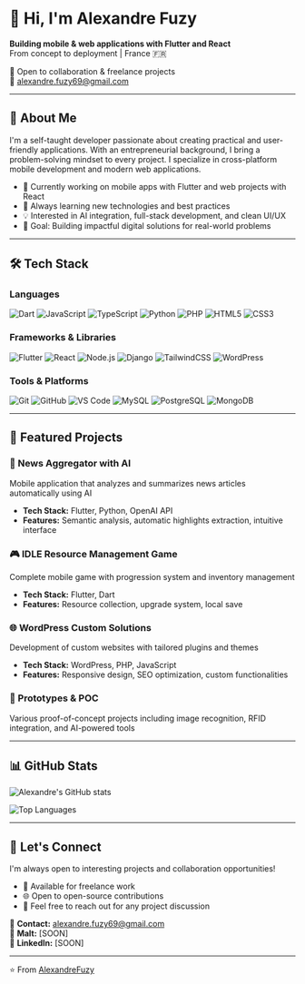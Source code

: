 # 👋 Hi, I'm Alexandre Fuzy

**Building mobile & web applications with Flutter and React**  
From concept to deployment | France 🇫🇷

💼 Open to collaboration & freelance projects  
📧 alexandre.fuzy69@gmail.com

---

## 🚀 About Me

I'm a self-taught developer passionate about creating practical and user-friendly applications. With an entrepreneurial background, I bring a problem-solving mindset to every project. I specialize in cross-platform mobile development and modern web applications.

- 🔭 Currently working on mobile apps with Flutter and web projects with React
- 🌱 Always learning new technologies and best practices
- 💡 Interested in AI integration, full-stack development, and clean UI/UX
- 🎯 Goal: Building impactful digital solutions for real-world problems

---

## 🛠️ Tech Stack

### Languages
![Dart](https://img.shields.io/badge/Dart-0175C2?style=flat&logo=dart&logoColor=white)
![JavaScript](https://img.shields.io/badge/JavaScript-F7DF1E?style=flat&logo=javascript&logoColor=black)
![TypeScript](https://img.shields.io/badge/TypeScript-3178C6?style=flat&logo=typescript&logoColor=white)
![Python](https://img.shields.io/badge/Python-3776AB?style=flat&logo=python&logoColor=white)
![PHP](https://img.shields.io/badge/PHP-777BB4?style=flat&logo=php&logoColor=white)
![HTML5](https://img.shields.io/badge/HTML5-E34F26?style=flat&logo=html5&logoColor=white)
![CSS3](https://img.shields.io/badge/CSS3-1572B6?style=flat&logo=css3&logoColor=white)

### Frameworks & Libraries
![Flutter](https://img.shields.io/badge/Flutter-02569B?style=flat&logo=flutter&logoColor=white)
![React](https://img.shields.io/badge/React-61DAFB?style=flat&logo=react&logoColor=black)
![Node.js](https://img.shields.io/badge/Node.js-339933?style=flat&logo=node.js&logoColor=white)
![Django](https://img.shields.io/badge/Django-092E20?style=flat&logo=django&logoColor=white)
![TailwindCSS](https://img.shields.io/badge/Tailwind_CSS-38B2AC?style=flat&logo=tailwind-css&logoColor=white)
![WordPress](https://img.shields.io/badge/WordPress-21759B?style=flat&logo=wordpress&logoColor=white)

### Tools & Platforms
![Git](https://img.shields.io/badge/Git-F05032?style=flat&logo=git&logoColor=white)
![GitHub](https://img.shields.io/badge/GitHub-181717?style=flat&logo=github&logoColor=white)
![VS Code](https://img.shields.io/badge/VS_Code-007ACC?style=flat&logo=visual-studio-code&logoColor=white)
![MySQL](https://img.shields.io/badge/MySQL-4479A1?style=flat&logo=mysql&logoColor=white)
![PostgreSQL](https://img.shields.io/badge/PostgreSQL-336791?style=flat&logo=postgresql&logoColor=white)
![MongoDB](https://img.shields.io/badge/MongoDB-47A248?style=flat&logo=mongodb&logoColor=white)

---

## 💼 Featured Projects

### 📱 News Aggregator with AI
Mobile application that analyzes and summarizes news articles automatically using AI
- **Tech Stack:** Flutter, Python, OpenAI API
- **Features:** Semantic analysis, automatic highlights extraction, intuitive interface

### 🎮 IDLE Resource Management Game
Complete mobile game with progression system and inventory management
- **Tech Stack:** Flutter, Dart
- **Features:** Resource collection, upgrade system, local save

### 🌐 WordPress Custom Solutions
Development of custom websites with tailored plugins and themes
- **Tech Stack:** WordPress, PHP, JavaScript
- **Features:** Responsive design, SEO optimization, custom functionalities

### 🧪 Prototypes & POC
Various proof-of-concept projects including image recognition, RFID integration, and AI-powered tools

---

## 📊 GitHub Stats

![Alexandre's GitHub stats](https://github-readme-stats.vercel.app/api?username=Aluzy&show_icons=true&theme=tokyonight)

![Top Languages](https://github-readme-stats.vercel.app/api/top-langs/?username=Aluzy&layout=compact&theme=tokyonight)

---

## 🤝 Let's Connect

I'm always open to interesting projects and collaboration opportunities!

- 💼 Available for freelance work
- 🌐 Open to open-source contributions
- 💬 Feel free to reach out for any project discussion

📧 **Contact:** alexandre.fuzy69@gmail.com  
🔗 **Malt:** [SOON]  
💼 **LinkedIn:** [SOON]

---

⭐️ From [AlexandreFuzy](https://github.com/Aluzy)
